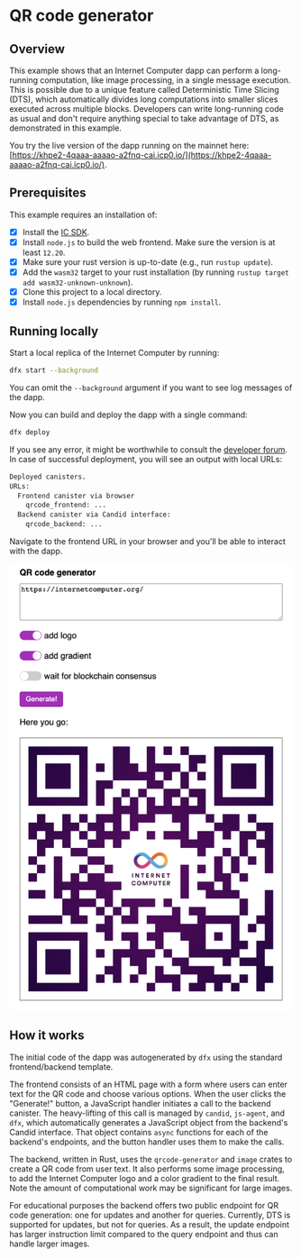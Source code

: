 # QR code generator

## Overview

This example shows that an Internet Computer dapp can perform a long-running computation, like image processing, in a single message execution.
This is possible due to a unique feature called Deterministic Time Slicing (DTS), which automatically divides long computations into smaller slices executed across multiple blocks.
Developers can write long-running code as usual and don't require anything special to take advantage of DTS, as demonstrated in this example.

You try the live version of the dapp running on the mainnet here: [https://khpe2-4qaaa-aaaao-a2fnq-cai.icp0.io/](https://khpe2-4qaaa-aaaao-a2fnq-cai.icp0.io/).

## Prerequisites
This example requires an installation of:

- [x] Install the [IC SDK](https://internetcomputer.org/docs/current/developer-docs/setup/install/).
- [x] Install `node.js` to build the web frontend. Make sure the version is at least `12.20`.
- [x] Make sure your rust version is up-to-date (e.g., run `rustup update`).
- [x] Add the `wasm32` target to your rust installation (by running `rustup target add wasm32-unknown-unknown`).
- [x] Clone this project to a local directory.
- [x] Install `node.js` dependencies by running `npm install`.

## Running locally

Start a local replica of the Internet Computer by running:

```bash
dfx start --background
```

You can omit the `--background` argument if you want to see log messages of the dapp.

Now you can build and deploy the dapp with a single command:

```bash
dfx deploy
```

If you see any error, it might be worthwhile to consult the [developer forum](https://forum.dfinity.org/).
In case of successful deployment, you will see an output with local URLs:

```bash
Deployed canisters.
URLs:
  Frontend canister via browser
    qrcode_frontend: ...
  Backend canister via Candid interface:
    qrcode_backend: ...
```

Navigate to the frontend URL in your browser and you'll be able to interact with the dapp.

![Screenshot of the frontend UI](screenshot.png)


## How it works

The initial code of the dapp was autogenerated by `dfx` using the standard frontend/backend template.

The frontend consists of an HTML page with a form where users can enter text for the QR code and choose various options.
When the user clicks the "Generate!" button, a JavaScript handler initiates a call to the backend canister.
The heavy-lifting of this call is managed by `candid`, `js-agent`, and `dfx`, which automatically generates a JavaScript object from the backend's Candid interface.
That object contains `async` functions for each of the backend's endpoints, and the button handler uses them to make the calls.

The backend, written in Rust, uses the `qrcode-generator` and `image` crates to create a QR code from user text.
It also performs some image processing, to add the Internet Computer logo and a color gradient to the final result.
Note the amount of computational work may be significant for large images.

For educational purposes the backend offers two public endpoint for QR code generation: one for updates and another for queries.
Currently, DTS is supported for updates, but not for queries.
As a result, the update endpoint has larger instruction limit compared to the query endpoint and thus can handle larger images.

